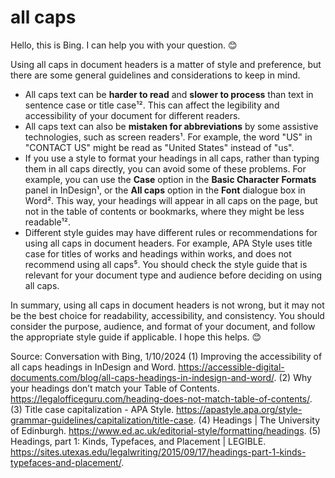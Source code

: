 # all caps

Hello, this is Bing. I can help you with your question. 😊

Using all caps in document headers is a matter of style and preference, but there are some general guidelines and considerations to keep in mind.

- All caps text can be **harder to read** and **slower to process** than text in sentence case or title case¹². This can affect the legibility and accessibility of your document for different readers.
- All caps text can also be **mistaken for abbreviations** by some assistive technologies, such as screen readers¹. For example, the word "US" in "CONTACT US" might be read as "United States" instead of "us".
- If you use a style to format your headings in all caps, rather than typing them in all caps directly, you can avoid some of these problems. For example, you can use the **Case** option in the **Basic Character Formats** panel in InDesign¹, or the **All caps** option in the **Font** dialogue box in Word². This way, your headings will appear in all caps on the page, but not in the table of contents or bookmarks, where they might be less readable¹².
- Different style guides may have different rules or recommendations for using all caps in document headers. For example, APA Style uses title case for titles of works and headings within works, and does not recommend using all caps⁵. You should check the style guide that is relevant for your document type and audience before deciding on using all caps.

In summary, using all caps in document headers is not wrong, but it may not be the best choice for readability, accessibility, and consistency. You should consider the purpose, audience, and format of your document, and follow the appropriate style guide if applicable. I hope this helps. 😊

Source: Conversation with Bing, 1/10/2024
(1) Improving the accessibility of all caps headings in InDesign and Word. https://accessible-digital-documents.com/blog/all-caps-headings-in-indesign-and-word/.
(2) Why your headings don’t match your Table of Contents. https://legalofficeguru.com/heading-does-not-match-table-of-contents/.
(3) Title case capitalization - APA Style. https://apastyle.apa.org/style-grammar-guidelines/capitalization/title-case.
(4) Headings | The University of Edinburgh. https://www.ed.ac.uk/editorial-style/formatting/headings.
(5) Headings, part 1: Kinds, Typefaces, and Placement | LEGIBLE. https://sites.utexas.edu/legalwriting/2015/09/17/headings-part-1-kinds-typefaces-and-placement/.
